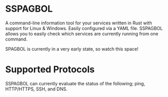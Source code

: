# SSPAGBOL
A command-line information tool for your services written in Rust with support for Linux & Windows. Easily configured via a YAML file. SSPAGBOL allows you to easily check which services are currently running from one command.

SPAGBOL is currently in a very early state, so watch this space!

# Supported Protocols
SSPAGBOL can currently evaluate the status of the following; ping, HTTP/HTTPS, SSH, and DNS.
